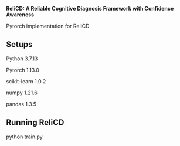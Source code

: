 ﻿**ReliCD: A Reliable Cognitive Diagnosis Framework with Confidence Awareness**

Pytorch implementation for ReliCD

## Setups
Python 3.7.13

Pytorch 1.13.0

scikit-learn 1.0.2

numpy 1.21.6

pandas 1.3.5

## Running ReliCD
python train.py
